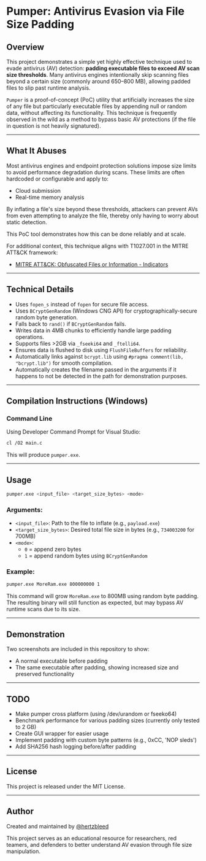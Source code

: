 # Pumper: Antivirus Evasion via File Size Padding

## Overview

This project demonstrates a simple yet highly effective technique used to evade antivirus (AV) detection: **padding executable files to exceed AV scan size thresholds**. Many antivirus engines intentionally skip scanning files beyond a certain size (commonly around 650–800 MB), allowing padded files to slip past runtime analysis.

`Pumper` is a proof-of-concept (PoC) utility that artificially increases the size of any file but particularly executable files by appending null or random data, without affecting its functionality. This technique is frequently observed in the wild as a method to bypass basic AV protections (if the file in question is not heavily signatured).

---

## What It Abuses

Most antivirus engines and endpoint protection solutions impose size limits to avoid performance degradation during scans. These limits are often hardcoded or configurable and apply to:
- Cloud submission
- Real-time memory analysis

By inflating a file's size beyond these thresholds, attackers can prevent AVs from even attempting to analyze the file, thereby only having to worry about static detection.

This PoC tool demonstrates how this can be done reliably and at scale.

For additional context, this technique aligns with T1027.001 in the MITRE ATT&CK framework:
- [MITRE ATT&CK: Obfuscated Files or Information - Indicators](https://attack.mitre.org/techniques/T1027/001/)

---

## Technical Details

- Uses `fopen_s` instead of `fopen` for secure file access.
- Uses `BCryptGenRandom` (Windows CNG API) for cryptographically-secure random byte generation.
- Falls back to `rand()` if `BCryptGenRandom` fails.
- Writes data in 4MB chunks to efficiently handle large padding operations.
- Supports files >2GB via `_fseeki64` and `_ftelli64`.
- Ensures data is flushed to disk using `FlushFileBuffers` for reliability.
- Automatically links against `bcrypt.lib` using `#pragma comment(lib, "bcrypt.lib")` for smooth compilation.
- Automatically creates the filename passed in the arguments if it happens to not be detected in the path for demonstration purposes.

---

## Compilation Instructions (Windows)

### Command Line

Using Developer Command Prompt for Visual Studio:

```bash
cl /O2 main.c
```

This will produce `pumper.exe`.

---

## Usage

```bash
pumper.exe <input_file> <target_size_bytes> <mode>
```

### Arguments:
- `<input_file>`: Path to the file to inflate (e.g., `payload.exe`)
- `<target_size_bytes>`: Desired total file size in bytes (e.g., `734003200` for 700MB)
- `<mode>`:
  - `0` = append zero bytes
  - `1` = append random bytes using `BCryptGenRandom`

### Example:

```bash
pumper.exe MoreRam.exe 800000000 1
```

This command will grow `MoreRam.exe` to 800MB using random byte padding. The resulting binary will still function as expected, but may bypass AV runtime scans due to its size.

---

## Demonstration

Two screenshots are included in this repository to show:
- A normal executable before padding
- The same executable after padding, showing increased size and preserved functionality

---

## TODO

- Make pumper cross platform (using /dev/urandom or fseeko64)
- Benchmark performance for various padding sizes (currently only tested to 2 GB)
- Create GUI wrapper for easier usage
- Implement padding with custom byte patterns (e.g., 0xCC, 'NOP sleds')
- Add SHA256 hash logging before/after padding

---

## License

This project is released under the MIT License.

---

## Author

Created and maintained by [@hertzbleed](https://github.com/hertzbleed)

This project serves as an educational resource for researchers, red teamers, and defenders to better understand AV evasion through file size manipulation.
